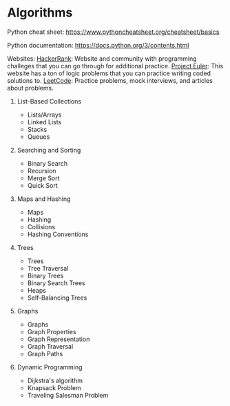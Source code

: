 # Algorithms

Python cheat sheet: https://www.pythoncheatsheet.org/cheatsheet/basics

Python documentation: https://docs.python.org/3/contents.html

Websites:
[HackerRank](https://www.hackerrank.com/): Website and community with programming challeges that you can go through for additional practice.
[Project Euler](https://projecteuler.net/): This website has a ton of logic problems that you can practice writing coded solutions to.
[LeetCode](https://leetcode.com/): Practice problems, mock interviews, and articles about problems.

1. List-Based Collections  
   - Lists/Arrays  
   - Linked Lists  
   - Stacks  
   - Queues  

2. Searching and Sorting
   - Binary Search
   - Recursion
   - Merge Sort
   - Quick Sort  

3. Maps and Hashing
   - Maps  
   - Hashing  
   - Collisions  
   - Hashing Conventions  

4. Trees  
   - Trees  
   - Tree Traversal  
   - Binary Trees  
   - Binary Search Trees  
   - Heaps  
   - Self-Balancing Trees  

5. Graphs  
   - Graphs  
   - Graph Properties  
   - Graph Representation  
   - Graph Traversal  
   - Graph Paths  

6. Dynamic Programming
   - Dijkstra's algorithm
   - Knapsack Problem  
   - Traveling Salesman Problem  

